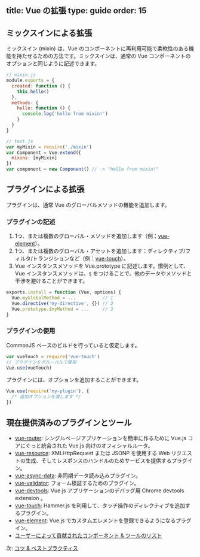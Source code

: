 title: Vue の拡張
type: guide
order: 15
---

## ミックスインによる拡張

ミックスイン (mixin) は、Vue のコンポーネントに再利用可能で柔軟性のある機能を持たせるための方法です。ミックスインは、通常の Vue コンポーネントのオプションと同じように記述できます。

``` js
// mixin.js
module.exports = {
  created: function () {
    this.hello()
  },
  methods: {
    hello: function () {
      console.log('hello from mixin!')
    }
  }
}
```

``` js
// test.js
var myMixin = require('./mixin')
var Component = Vue.extend({
  mixins: [myMixin]
})
var component = new Component() // -> "hello from mixin!"
```

## プラグインによる拡張

プラグインは、通常 Vue のグローバルメソッドの機能を追加します。

### プラグインの記述

1. 1つ、または複数のグローバル・メソッドを追加します（例：[vue-element](https://github.com/vuejs/vue-element)）。
2. 1つ、または複数のグローバル・アセットを追加します：ディレクティブ/フィルタ/トランジションなど（例：[vue-touch](https://github.com/vuejs/vue-touch)）。
3. Vue インスタンスメソッドを Vue.prototype に記述します。慣例として、Vue インスタンスメソッドは、`$` をつけることで、他のデータやメソッドと干渉を避けることができます。

``` js
exports.install = function (Vue, options) {
  Vue.myGlobalMethod = ...          // 1
  Vue.directive('my-directive', {}) // 2
  Vue.prototype.$myMethod = ...     // 3
}
```

### プラグインの使用

CommonJS ベースのビルドを行っていると仮定します。

``` js
var vueTouch = require('vue-touch')
// プラグインをグルーバルで使用
Vue.use(vueTouch)
```

プラグインには、オプションを追加することができます。

```js
Vue.use(require('my-plugin'), {
  /* 追加オプションを渡します */
})
```

## 現在提供済みのプラグインとツール

- [vue-router](https://github.com/vuejs/vue-router): シングルページアプリケーションを簡単に作るために Vue.js コアにぐっと統合された Vue.js 向けのオフィシャルルータ。
- [vue-resource](https://github.com/vuejs/vue-resource): XMLHttpRequest または JSONP を使用する Web リクエストの生成、そしてレスポンスのハンドルのためサービスを提供するプラグイン。
- [vue-async-data](https://github.com/vuejs/vue-async-data): 非同期データ読み込みプラグイン。
- [vue-validator](https://github.com/vuejs/vue-validator): フォーム検証するためのプラグイン。
- [vue-devtools](https://github.com/vuejs/vue-devtools): Vue.js アプリケーションのデバッグ用 Chrome devtools extension 。
- [vue-touch](https://github.com/vuejs/vue-touch): Hammer.js を利用して、タッチ操作のディレクティブを追加するプラグイン。
- [vue-element](https://github.com/vuejs/vue-element): Vue.js でカスタムエレメントを登録できるようになるプラグイン。
- [ユーザーによって貢献されたコンポーネント & ツールのリスト](https://github.com/yyx990803/vue/wiki/User-Contributed-Components-&-Tools)

次: [コツ & ベストプラクティス](/guide/best-practices.html)
